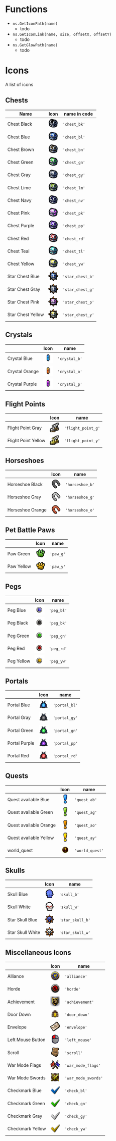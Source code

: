 # Functions

* `ns.GetIconPath(name)`
  * todo
* `ns.GetIconLink(name, size, offsetX, offsetY)`
  * todo
* `ns.GetGlowPath(name)`
  * todo

# Icons

A list of icons

## Chests

| Name              | Icon                                                       | name in code     |
|-------------------|:----------------------------------------------------------:|------------------|
| Chest Black       | ![chest_bk](../assets/png/icons/chest_black.png)           | `'chest_bk'`     |
| Chest Blue        | ![chest_bl](../assets/png/icons/chest_blue.png)            | `'chest_bl'`     |
| Chest Brown       | ![chest_bn](../assets/png/icons/chest_brown.png)           | `'chest_bn'`     |
| Chest Green       | ![chest_gn](../assets/png/icons/chest_green.png)           | `'chest_gn'`     |
| Chest Gray        | ![chest_gy](../assets/png/icons/chest_gray.png)            | `'chest_gy'`     |
| Chest Lime        | ![chest_lm](../assets/png/icons/chest_lime.png)            | `'chest_lm'`     |
| Chest Navy        | ![chest_nv](../assets/png/icons/chest_navy.png)            | `'chest_nv'`     |
| Chest Pink        | ![chest_pk](../assets/png/icons/chest_pink.png)            | `'chest_pk'`     |
| Chest Purple      | ![chest_pp](../assets/png/icons/chest_purple.png)          | `'chest_pp'`     |
| Chest Red         | ![chest_rd](../assets/png/icons/chest_red.png)             | `'chest_rd'`     |
| Chest Teal        | ![chest_tl](../assets/png/icons/chest_teal.png)            | `'chest_tl'`     |
| Chest Yellow      | ![chest_yw](../assets/png/icons/chest_yellow.png)          | `'chest_yw'`     |
| Star Chest Blue   | ![star_chest_b](../assets/png/icons/star_chest_blue.png)   | `'star_chest_b'` |
| Star Chest Gray   | ![star_chest_g](../assets/png/icons/star_chest_gray.png)   | `'star_chest_g'` |
| Star Chest Pink   | ![star_chest_p](../assets/png/icons/star_chest_pink.png)   | `'star_chest_p'` |
| Star Chest Yellow | ![star_chest_y](../assets/png/icons/star_chest_yellow.png) | `'star_chest_y'` |

## Crystals

|                | Icon                                                 | name          |
|----------------|------------------------------------------------------|---------------|
| Crystal Blue   | ![crystal_b](../assets/png/icons/crystal_blue.png)   | `'crystal_b'` |
| Crystal Orange | ![crystal_o](../assets/png/icons/crystal_orange.png) | `'crystal_o'` |
| Crystal Purple | ![crystal_p](../assets/png/icons/crystal_purple.png) | `'crystal_p'` |

## Flight Points

|                     | Icon                                                           | name               |
|---------------------|----------------------------------------------------------------|--------------------|
| Flight Point Gray   | ![flight_point_g](../assets/png/icons/flight_point_gray.png)   | `'flight_point_g'` |
| Flight Point Yellow | ![flight_point_y](../assets/png/icons/flight_point_yellow.png) | `'flight_point_y'` |

## Horseshoes

|                  | Icon                                                     | name            |
|------------------|----------------------------------------------------------|-----------------|
| Horseshoe Black  | ![horseshoe_b](../assets/png/icons/horseshoe_black.png)  | `'horseshoe_b'` |
| Horseshoe Gray   | ![horseshoe_g](../assets/png/icons/horseshoe_gray.png)   | `'horseshoe_g'` |
| Horseshoe Orange | ![horseshoe_o](../assets/png/icons/horseshoe_orange.png) | `'horseshoe_o'` |

## Pet Battle Paws

|            | Icon                                         | name      |
|------------|----------------------------------------------|-----------|
| Paw Green  | ![paw_g](../assets/png/icons/paw_green.png)  | `'paw_g'` |
| Paw Yellow | ![paw_y](../assets/png/icons/paw_yellow.png) | `'paw_y'` |

## Pegs

|            | Icon                                          | name       |
|------------|-----------------------------------------------|------------|
| Peg Blue   | ![peg_bl](../assets/png/icons/peg_blue.png)   | `'peg_bl'` |
| Peg Black  | ![peg_bk](../assets/png/icons/peg_black.png)  | `'peg_bk'` |
| Peg Green  | ![peg_gn](../assets/png/icons/peg_green.png)  | `'peg_gn'` |
| Peg Red    | ![peg_rd](../assets/png/icons/peg_red.png)    | `'peg_rd'` |
| Peg Yellow | ![peg_yw](../assets/png/icons/peg_yellow.png) | `'peg_yw'` |

## Portals

|               | Icon                                                | name          |
|---------------|-----------------------------------------------------|---------------|
| Portal Blue   | ![portal_bl](../assets/png/icons/portal_blue.png)   | `'portal_bl'` |
| Portal Gray   | ![portal_gy](../assets/png/icons/portal_gray.png)   | `'portal_gy'` |
| Portal Green  | ![portal_gn](../assets/png/icons/portal_green.png)  | `'portal_gn'` |
| Portal Purple | ![portal_pp](../assets/png/icons/portal_purple.png) | `'portal_pp'` |
| Portal Red    | ![portal_rd](../assets/png/icons/portal_red.png)    | `'portal_rd'` |

## Quests

|                        | Icon                                                        | name            |
|------------------------|-------------------------------------------------------------|-----------------|
| Quest available Blue   | ![quest_ab](../assets/png/icons/quest_available_blue.png)   | `'quest_ab'`    |
| Quest available Green  | ![quest_ag](../assets/png/icons/quest_available_green.png)  | `'quest_ag'`    |
| Quest available Orange | ![quest_ao](../assets/png/icons/quest_available_orange.png) | `'quest_ao'`    |
| Quest available Yellow | ![quest_ay](../assets/png/icons/quest_available_yellow.png) | `'quest_ay'`    |
| world_quest            | ![world_quest](../assets/png/icons/world_quest.png)         | `'world_quest'` |

## Skulls

|                  | Icon                                                      | name             |
|------------------|-----------------------------------------------------------|------------------|
| Skull Blue       | ![skull_b](../assets/png/icons/skull_blue.png)            | `'skull_b'`      |
| Skull White      | ![skull_w](../assets/png/icons/skull_white.png)           | `'skull_w'`      |
| Star Skull Blue  | ![star_skull_b](../assets/png/icons/star_skull_blue.png)  | `'star_skull_b'` |
| Star Skull White | ![star_skull_w](../assets/png/icons/star_skull_white.png) | `'star_skull_w'` |

## Miscellaneous Icons

|                   | Icon                                                        | name                |
|-------------------|-------------------------------------------------------------|---------------------|
| Alliance          | ![alliance](../assets/png/icons/alliance.png)               | `'alliance'`        |
| Horde             | ![horde](../assets/png/icons/horde.png)                     | `'horde'`           |
| Achievement       | ![achievement](../assets/png/icons/achievement.png)         | `'achievement'`     |
| Door Down         | ![door_down](../assets/png/icons/door_down.png)             | `'door_down'`       |
| Envelope          | ![envelope](../assets/png/icons/envelope.png)               | `'envelope'`        |
| Left Mouse Button | ![left_mouse](../assets/png/icons/left_mouse.png)           | `'left_mouse'`      |
| Scroll            | ![scroll](../assets/png/icons/scroll.png)                   | `'scroll'`          |
| War Mode Flags    | ![war_mode_flags](../assets/png/icons/war_mode_flags.png)   | `'war_mode_flags'`  |
| War Mode Swords   | ![war_mode_swords](../assets/png/icons/war_mode_swords.png) | `'war_mode_swords'` |
| Checkmark Blue    | ![check_bl](../assets/png/icons/check_blue.png)             | `'check_bl'`        |
| Checkmark Green   | ![check_gn](../assets/png/icons/check_green.png)            | `'check_gn'`        |
| Checkmark Gray    | ![check_gy](../assets/png/icons/check_gray.png)             | `'check_gy'`        |
| Checkmark Yellow  | ![check_yw](../assets/png/icons/check_yellow.png)           | `'check_yw'`        |
